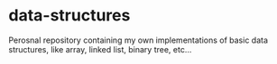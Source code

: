 # data-structures
Perosnal repository containing my own implementations of basic data structures, like array, linked list, binary tree, etc...
